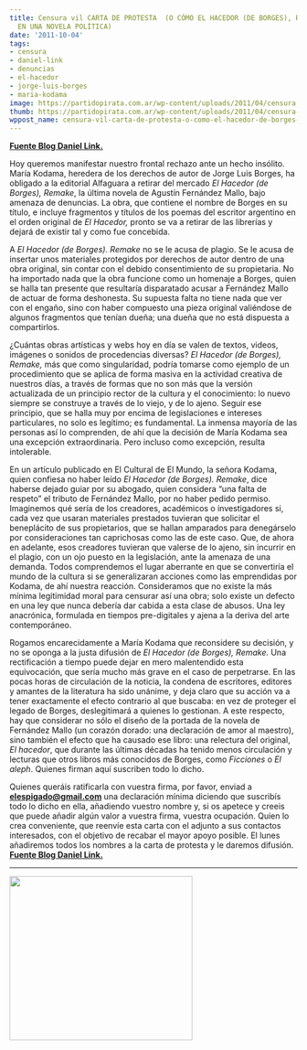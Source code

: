 ```yaml
---
title: Censura vil CARTA DE PROTESTA  (O CÓMO EL HACEDOR (DE BORGES), REMAKE SE CONVIRTIÓ
  EN UNA NOVELA POLÍTICA)
date: '2011-10-04'
tags:
- censura
- daniel-link
- denuncias
- el-hacedor
- jorge-luis-borges
- maria-kodama
image: https://partidopirata.com.ar/wp-content/uploads/2011/04/censura.jpg
thumb: https://partidopirata.com.ar/wp-content/uploads/2011/04/censura-150x150.jpg
wppost_name: censura-vil-carta-de-protesta-o-como-el-hacedor-de-borges-remake-se-convirtio-en-una-novela-politica
---
```


<strong><a href="http://linkillo.blogspot.com/2011/10/censura-vil.html" target="_blank">Fuente Blog Daniel Link.</a></strong>

Hoy queremos manifestar nuestro frontal rechazo ante un hecho insólito. María Kodama, heredera de los derechos de autor de Jorge Luis Borges, ha obligado a la editorial Alfaguara a retirar del mercado <em>El Hacedor (de Borges), Remake</em>, la última novela de Agustín Fernández Mallo, bajo amenaza de denuncias. La obra, que contiene el nombre de Borges en su título, e incluye fragmentos y títulos de los poemas del escritor argentino en el orden original de <em>El Hacedor, </em>pronto se va a retirar de las librerías y dejará de existir tal y como fue concebida.

A <em>El Hacedor (de Borges). Remake </em>no se le acusa de plagio. Se le acusa de insertar unos materiales protegidos por derechos de autor dentro de una obra original, sin contar con el debido consentimiento de su propietaria. No ha importado nada que la obra funcione como un homenaje a Borges, quien se halla tan presente que resultaría disparatado acusar a Fernández Mallo de actuar de forma deshonesta. Su supuesta falta no tiene nada que ver con el engaño, sino con haber compuesto una pieza original valiéndose de algunos fragmentos que tenían dueña; una dueña que no está dispuesta a compartirlos.

¿Cuántas obras artísticas y webs hoy en día se valen de textos, videos, imágenes o sonidos de procedencias diversas? <em>El Hacedor (de Borges), Remake, </em>más que como singularidad, podría tomarse como ejemplo de un procedimiento que se aplica de forma masiva en la actividad creativa de nuestros días, a través de formas que no son más que la versión actualizada de un principio rector de la cultura y el conocimiento: lo nuevo siempre se construye a través de lo viejo, y de lo ajeno. Seguir ese principio, que se halla muy por encima de legislaciones e intereses particulares, no solo es legítimo; es fundamental. La inmensa mayoría de las personas así lo comprenden, de ahí que la decisión de María Kodama sea una excepción extraordinaria. Pero incluso como excepción, resulta intolerable.

En un artículo publicado en El Cultural de El Mundo, la señora Kodama, quien confiesa no haber leído <em>El Hacedor (de Borges). Remake</em>, dice haberse dejado guiar por su abogado, quien considera “una falta de respeto” el tributo de Fernández Mallo, por no haber pedido permiso. Imaginemos qué sería de los creadores, académicos o investigadores si, cada vez que usaran materiales prestados tuvieran que solicitar el beneplácito de sus propietarios, que se hallan amparados para denegárselo por consideraciones tan caprichosas como las de este caso. Que, de ahora en adelante, esos creadores tuvieran que valerse de lo ajeno, sin incurrir en el plagio, con un ojo puesto en la legislación, ante la amenaza de una demanda. Todos comprendemos el lugar aberrante en que se convertiría el mundo de la cultura si se generalizaran acciones como las emprendidas por Kodama, de ahí nuestra reacción. Consideramos que no existe la más mínima legitimidad moral para censurar así una obra; solo existe un defecto en una ley que nunca debería dar cabida a esta clase de abusos. Una ley anacrónica, formulada en tiempos pre-digitales y ajena a la deriva del arte contemporáneo.

Rogamos encarecidamente a María Kodama que reconsidere su decisión, y no se oponga a la justa difusión de <em>El Hacedor (de Borges), Remake. </em>Una rectificación a tiempo puede dejar en mero malentendido esta equivocación, que sería mucho más grave en el caso de perpetrarse. En las pocas horas de circulación de la noticia, la condena de escritores, editores y amantes de la literatura ha sido unánime, y deja claro que su acción va a tener exactamente el efecto contrario al que buscaba: en vez de proteger el legado de Borges, deslegitimará a quienes lo gestionan. A este respecto, hay que considerar no sólo el diseño de la portada de la novela de Fernández Mallo (un corazón dorado: una declaración de amor al maestro), sino también el efecto que ha causado ese libro: una relectura del original, <em>El hacedor</em>, que durante las últimas décadas ha tenido menos circulación y lecturas que otros libros más conocidos de Borges, como <em>Ficciones</em> o <em>El aleph</em>. Quienes firman aquí suscriben todo lo dicho.

Quienes queráis ratificarla con vuestra firma, por favor, enviad a <strong><a href="mailto:elespigado@gmail.com" target="_blank">elespigado@gmail.com</a></strong> una declaración mínima diciendo que suscribís todo lo dicho en ella, añadiendo vuestro nombre y, si os apetece y creeis que puede añadir algún valor a vuestra firma, vuestra ocupación. Quien lo crea conveniente, que reenvíe esta carta con el adjunto a sus contactos interesados, con el objetivo de recabar el mayor apoyo posible. El lunes añadiremos todos los nombres a la carta de protesta y le daremos difusión.
<strong></strong><strong><a href="http://linkillo.blogspot.com/2011/10/censura-vil.html" target="_blank">Fuente Blog Daniel Link.</a></strong>

<hr />

<a href="https://partidopirata.com.ar/wp-content/uploads/2011/04/censura.jpg"><img class="size-full wp-image-661 aligncenter" title="censura" src="https://partidopirata.com.ar/wp-content/uploads/2011/04/censura.jpg" alt="" width="320" height="287" /></a>

